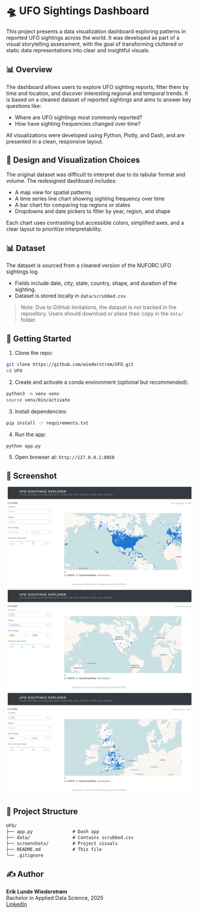 # 🛸 UFO Sightings Dashboard

This project presents a data visualization dashboard exploring patterns in reported UFO sightings across the world. It was developed as part of a visual storytelling assessment, with the goal of transforming cluttered or static data representations into clear and insightful visuals.

## 📊 Overview

The dashboard allows users to explore UFO sighting reports, filter them by time and location, and discover interesting regional and temporal trends. It is based on a cleaned dataset of reported sightings and aims to answer key questions like:

- Where are UFO sightings most commonly reported?
- How have sighting frequencies changed over time?

All visualizations were developed using Python, Plotly, and Dash, and are presented in a clean, responsive layout.

## 📅 Design and Visualization Choices

The original dataset was difficult to interpret due to its tabular format and volume. The redesigned dashboard includes:

- A map view for spatial patterns
- A time series line chart showing sighting frequency over time
- A bar chart for comparing top regions or states
- Dropdowns and date pickers to filter by year, region, and shape

Each chart uses contrasting but accessible colors, simplified axes, and a clear layout to prioritize interpretability.

## 📊 Dataset

The dataset is sourced from a cleaned version of the NUFORC UFO sightings log.

- Fields include date, city, state, country, shape, and duration of the sighting.
- Dataset is stored locally in `data/scrubbed.csv`

> Note: Due to GitHub limitations, the dataset is not tracked in the repository. Users should download or place their copy in the `data/` folder.

## 🚀 Getting Started

1. Clone the repo:

```bash
git clone https://github.com/wiederstrom/UFO.git
cd UFO
```

2. Create and activate a conda environment (optional but recommended):

```bash
python3 -m venv venv
source venv/bin/activate
```

3. Install dependencies:

```bash
pip install -r requirements.txt
```

4. Run the app:

```bash
python app.py
```

5. Open browser at: `http://127.0.0.1:8050`

## 📸 Screenshot

![Dashboard Screenshot](screenshots/screenshot1.png)
![Dashboard Screenshot](screenshots/screenshot2.png)
![Dashboard Screenshot](screenshots/screenshot3.png)

## 📂 Project Structure

```
UFO/
├── app.py               # Dash app
├── data/                # Contains scrubbed.csv
├── screenshots/         # Project visuals
├── README.md            # This file
└── .gitignore
```

## ✍️ Author

**Erik Lunde Wiederstrøm**\
Bachelor in Applied Data Science, 2025\
[LinkedIn](https://linkedin.com/in/wiederstrom)
